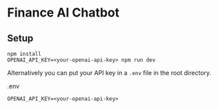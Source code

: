 # Finance AI Chatbot

## Setup

```
npm install
OPENAI_API_KEY=<your-openai-api-key> npm run dev
```

Alternatively you can put your API key in a `.env` file in the root directory.

.env

```
OPENAI_API_KEY=<your-openai-api-key>
```
